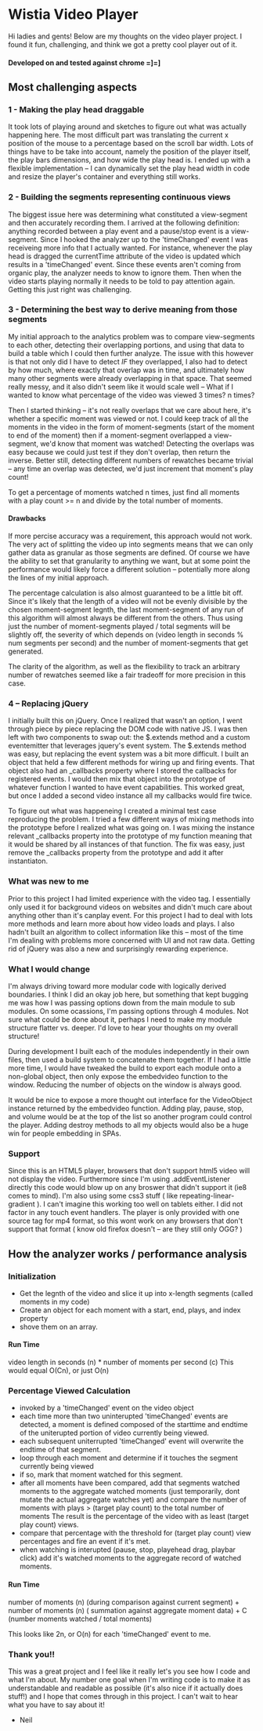 # Wistia Video Player
Hi ladies and gents! Below are my thoughts on the video player project. I found it fun, challenging, and think we got a pretty cool player out of it. 

#### Developed on and tested against chrome =]=]

## Most challenging aspects

### 1 - Making the play head draggable

It took lots of playing around and sketches to figure out what was actually happening here. The most difficult part was translating the current x position of the mouse to a percentage based on the scroll bar width. Lots of things have to be take into account, namely the position of the player itself, the play bars dimensions, and how wide the play head is. I ended up with a flexible implementation – I can dynamically set the play head width in code and resize the player's container and everything still works.

### 2 - Building the segments representing continuous views

The biggest issue here was determining what constituted a view-segment and then accurately recording them. I arrived at the following definition: anything recorded between a play event and a pause/stop event is a view-segment. Since I hooked the analyzer up to the 'timeChanged' event I was receiveing more info that I actually wanted. For instance, whenever the play head is dragged the currentTime attribute of the video is updated which results in a 'timeChanged' event. Since these events aren't coming from organic play, the analyzer needs to know to ignore them. Then when the video starts playing normally it needs to be told to pay attention again. Getting this just right was challenging. 


### 3 - Determining the best way to derive meaning from those segments

My initial approach to the analytics problem was to compare view-segments to each other, detecting their overlapping portions, and using that data to build a table which I could then further analyze. The issue with this however is that not only did I have to detect *IF* they overlapped, I also had to detect by how much, where exactly that overlap was in time, and ultimately how many other segments were already overlapping in that space. That seemed really messy, and it also didn't seem like it would scale well – What if I wanted to know what percentage of the video was viewed 3 times? n times?

Then I started thinking – it's not really overlaps that we care about here, it's whether a specific moment was viewed or not. I could keep track of all the moments in the video in the form of moment-segments (start of the moment to end of the moment) then if a moment-segment overlapped a view-segment, we'd know that moment was watched! Detecting the overlaps was easy because we could just test if they don't overlap, then return the inverse. Better still, detecting different numbers of rewatches became trivial – any time an overlap was detected, we'd just increment that moment's play count! 

To get a percentage of moments watched n times, just find all moments with a play count >= n and divide by the total number of moments. 

#### Drawbacks

If more percise accuracy was a requirement, this approach would not work. The very act of splitting the video up into segments means that we can only gather data as granular as those segments are defined. Of course we have the ability to set that granularity to anything we want, but at some point the performance would likely force a different solution – potentially more along the lines of my initial approach. 

The percentage calculation is also almost guaranteed to be a little bit off. Since it's likely that the length of a video will not be evenly divisible by the chosen moment-segment legnth, the last moment-segment of any run of this algorithm will almost always be different from the others. Thus using just the number of moment-segments played / total segments will be slightly off, the severity of which depends on (video length in seconds % num segments per second) and the number of moment-segments that get generated.

The clarity of the algorithm, as well as the flexibility to track an arbitrary number of rewatches seemed like a fair tradeoff for more precision in this case.

### 4 – Replacing jQuery

I initially built this on jQuery. Once I realized that wasn't an option, I went through piece by piece replacing the DOM code with native JS. I was then left with two components to swap out: the $.extends method and a custom eventemitter that leverages jquery's event system. The $.extends method was easy, but replacing the event system was a bit more difficult. I built an object that held a few different methods for wiring up and firing events. That object also had an _callbacks property where I stored the callbacks for registered events. I would then mix that object into the prototype of whatever function I wanted to have event capabilities. This worked great, but once I added a second video instance all my callbacks would fire twice. 

To figure out what was happeneing I created a minimal test case reproducing the problem. I tried a few different ways of mixing methods into the prototype before I realized what was going on. I was mixing the instance relevant _callbacks property into the prototype of my function meaning that it would be shared by all instances of that function. The fix was easy, just remove the _callbacks property from the prototype and add it after instantiaton. 


### What was new to me
Prior to this project I had limited experience with the video tag. I essentially only used it for background videos on websites and didn't much care about anything other than it's canplay event. For this project I had to deal with lots more methods and learn more about how video loads and plays. I also hadn't built an algorithm to collect information like this – most of the time I'm dealing with problems more concerned with UI and not raw data. Getting rid of jQuery was also a new and surprisingly rewarding experience. 

### What I would change
I'm always driving toward more modular code with logically derived boundaries. I think I did an okay job here, but something that kept bugging me was how I was passing options down from the main module to sub modules. On some ocassions, I'm passing options through 4 modules. Not sure what could be done about it, perhaps I need to make my module structure flatter vs. deeper. I'd love to hear your thoughts on my overall structure!

During development I built each of the modules independently in their own files, then used a build system to concatenate them together. If I had a little more time, I would have tweaked the build to export each module onto a non-global object, then only expose the embedvideo function to the window. Reducing the number of objects on the window is always good. 

It would be nice to expose a more thought out interface for the VideoObject instance returned by the embedvideo function. Adding play, pause, stop, and volume would be at the top of the list so another program could control the player. Adding destroy methods to all my objects would also be a huge win for people embedding in SPAs. 

### Support
Since this is an HTML5 player, browsers that don't support html5 video will not display the video. Furthermore since I'm using .addEventListener directly this code would blow up on any broswer that didn't support it (ie8 comes to mind). I'm also using some css3 stuff ( like repeating-linear-gradient ). I can't imagine this working too well on tablets either. I did not factor in any touch event handlers. The player is only provided with one source tag for mp4 format, so this wont work on any browsers that don't support that format ( know old firefox doesn't – are they still only OGG? )

## How the analyzer works / performance analysis
  
### Initialization
  
- Get the legnth of the video and slice it up into x-length segments (called moments in my code)
- Create an object for each moment with a start, end, plays, and index property
- shove them on an array.


#### Run Time
video length in seconds (n) * number of moments per second (c)
This would equal O(Cn), or just O(n)


### Percentage Viewed Calculation
- invoked by a 'timeChanged' event on the video object
- each time more than two uninterupted 'timeChanged' events are detected, a moment is defined composed of the starttime and endtime of the uniterupted portion of video currently being viewed.
- each subsequent uniterrupted 'timeChanged' event will overwrite the endtime of that segment. 
- loop through each moment and determine if it touches the segment currently being viewed
- if so, mark that moment watched for this segment.
- after all moments have been compared, add that segments watched moments to the aggregate watched moments (just temporarily, dont mutate the actual aggregate watches yet) and compare the number of moments with plays > (target play count) to the total number of moments The result is the percentage of the video with as least (target play count) views.
- compare that percentage with the threshold for (target play count) view percentages and fire an event if it's met.
- when watching is interupted (pause, stop, playehead drag, playbar click) add it's watched moments to the aggregate record of watched moments.

#### Run Time
number of moments (n) (during comparison against current segment) + number of moments (n) ( summation against aggregate moment data) + C (number moments watched / total moments)

This looks like 2n, or O(n) for each 'timeChanged' event to me. 


### Thank you!!

This was a great project and I feel like it really let's you see how I code and what I'm about. My number one goal when I'm writing code is to make it as understandable and readable as possible (it's also nice if it actually does stuff!) and I hope that comes through in this project. I can't wait to hear what you have to say about it!

- Neil
